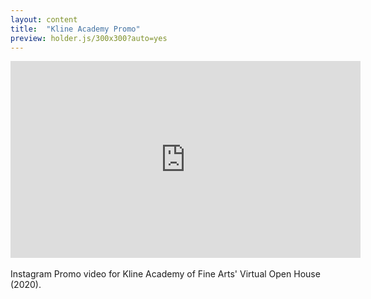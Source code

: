 ```yaml
---
layout: content
title:  "Kline Academy Promo"
preview: holder.js/300x300?auto=yes
---
```


<div class="videowrapper"><iframe width="560" height="315" src="https://www.youtube.com/embed/IA6s4wZlznU" frameborder="0" allow="accelerometer; autoplay; clipboard-write; encrypted-media; gyroscope; picture-in-picture" allowfullscreen></iframe></div>
<br>
Instagram Promo video for Kline Academy of Fine Arts' Virtual Open House (2020). 